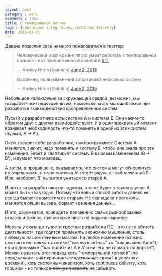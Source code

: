 ```yaml
---
layout: post
category : work
comments : true
title: О темпоральной логике
tags : [continuous integration, continous delivery]
date: 2015-06-05
---
```


Давеча позволил себе немного пожаловаться в твиттер:

<blockquote class="twitter-tweet" lang="en"><p lang="ru" dir="ltr">Человеческий мозг крайне плохо умеет работать с темпоральной логикой - вот причина многих ошибок в <a href="https://twitter.com/hashtag/IT?src=hash">#IT</a></p>&mdash; Andrey Hitrin (@ahitrin) <a href="https://twitter.com/ahitrin/status/605735862450712576">June 2, 2015</a></blockquote>
<script async src="//platform.twitter.com/widgets.js" charset="utf-8"></script>

<blockquote class="twitter-tweet" lang="en"><p lang="ru" dir="ltr">Особенно, если изменения затрагивают несколько систем</p>&mdash; Andrey Hitrin (@ahitrin) <a href="https://twitter.com/ahitrin/status/605736117296611328">June 2, 2015</a></blockquote>
<script async src="//platform.twitter.com/widgets.js" charset="utf-8"></script>

Небольшое _наблюдение_ за окружающей средой: возможно, мы (разработчики) недооцениваем, насколько часто мы ошибаемся при разработке взаимодействия распределённых систем.

Пускай у разработчика есть система А и система B.
Они каким-то образом друг с другом взаимодействуют.
И в один прекрасный момент возникает необходимость что-то поменять в одной из этих систем (пускай, A → A').

Окей, говорит себе разработчик, тыжпрограммист!
Система A меняется, значит, надо поменять и систему B, чтобы она знала про эти изменения.
Берёт и адаптирует систему B к новым изменениям (B → B'), и думает, что молодец.

А затем, в продакшене, оказывается, что системы могут обновляться по отдельности, и наша система A' встаёт рядом с необновлённой B.
Или, наоборот, B' пытается ужиться со старой A.

И никто за разработчика не подумал, что же будет в таком случае.
А может быть что угодно.
Потому что новый способ работы далеко не всегда бывает совместим со старым.
Не совпадают протоколы, меняются опции вызова, формат хранения данных...

И это, разумеется, приводит к появлению самых разнообразных отказов и фейлов, про которые никто не подумал заранее.

Мораль у сказа до тупости простая: разработка ПО - это не та область деятельности, где годится применять экономию мышления, столь любимую нашим ленивым мозгом.
На любое изменение полезно смотреть не только в статике ("как есть сейчас" vs. "как должно быть"), но и в динамике ("как пройти из A в A' и ничего не сломать по дороге").
Можно называть этот подход хоть "темпоральной логикой" (по определению: учёт причинно-следственных связей в условиях времени), хоть системным анализом, хоть continuous delivery, хоть горшком - но только <s>в печку не ставить</s> не забывать.
